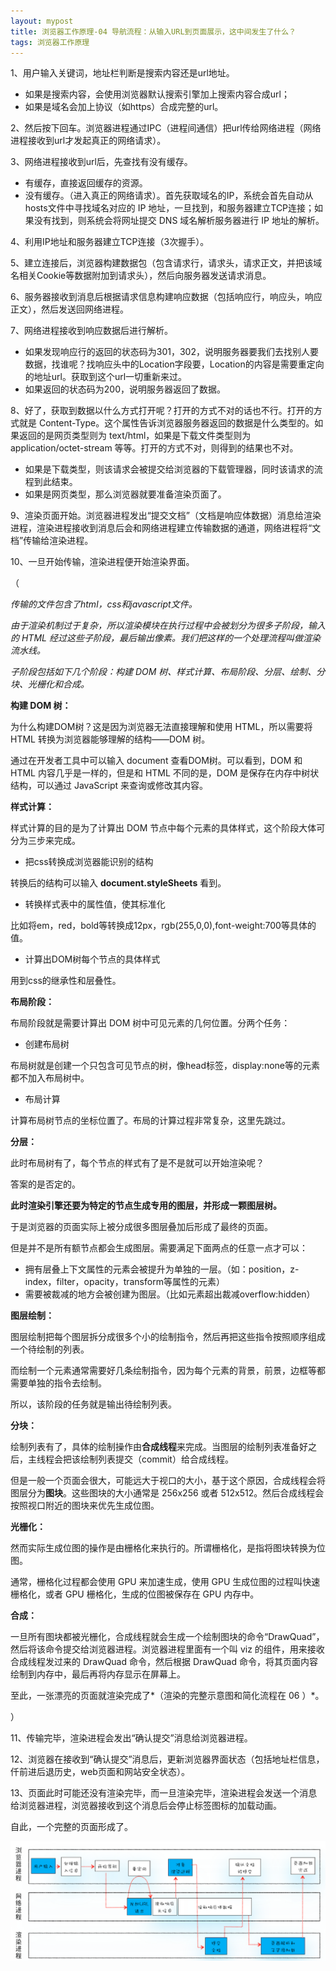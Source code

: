 ```yaml
---
layout: mypost
title: 浏览器工作原理-04 导航流程：从输入URL到页面展示，这中间发生了什么？
tags: 浏览器工作原理
---
```



1、用户输入关键词，地址栏判断是搜索内容还是url地址。

- 如果是搜索内容，会使用浏览器默认搜索引擎加上搜索内容合成url；
- 如果是域名会加上协议（如https）合成完整的url。



2、然后按下回车。浏览器进程通过IPC（进程间通信）把url传给网络进程（网络进程接收到url才发起真正的网络请求）。



3、网络进程接收到url后，先查找有没有缓存。

- 有缓存，直接返回缓存的资源。
- 没有缓存。（进入真正的网络请求）。首先获取域名的IP，系统会首先自动从hosts文件中寻找域名对应的 IP 地址，一旦找到，和服务器建立TCP连接；如果没有找到，则系统会将网址提交 DNS 域名解析服务器进行 IP 地址的解析。



4、利用IP地址和服务器建立TCP连接（3次握手）。



5、建立连接后，浏览器构建数据包（包含请求行，请求头，请求正文，并把该域名相关Cookie等数据附加到请求头），然后向服务器发送请求消息。



6、服务器接收到消息后根据请求信息构建响应数据（包括响应行，响应头，响应正文），然后发送回网络进程。



7、网络进程接收到响应数据后进行解析。

- 如果发现响应行的返回的状态码为301，302，说明服务器要我们去找别人要数据，找谁呢？找响应头中的Location字段要，Location的内容是需要重定向的地址url。获取到这个url一切重新来过。
- 如果返回的状态码为200，说明服务器返回了数据。



8、好了，获取到数据以什么方式打开呢？打开的方式不对的话也不行。打开的方式就是 Content-Type。这个属性告诉浏览器服务器返回的数据是什么类型的。如果返回的是网页类型则为 text/html，如果是下载文件类型则为 application/octet-stream 等等。打开的方式不对，则得到的结果也不对。    

- 如果是下载类型，则该请求会被提交给浏览器的下载管理器，同时该请求的流程到此结束。
- 如果是网页类型，那么浏览器就要准备渲染页面了。





9、渲染页面开始。浏览器进程发出“提交文档”（文档是响应体数据）消息给渲染进程，渲染进程接收到消息后会和网络进程建立传输数据的通道，网络进程将“文档”传输给渲染进程。



10、一旦开始传输，渲染进程便开始渲染界面。

（

*传输的文件包含了html，css和javascript文件。*

*由于渲染机制过于复杂，所以渲染模块在执行过程中会被划分为很多子阶段，输入的 HTML 经过这些子阶段，最后输出像素。我们把这样的一个处理流程叫做渲染流水线。*

*子阶段包括如下几个阶段：构建 DOM 树、样式计算、布局阶段、分层、绘制、分块、光栅化和合成。*



**构建 DOM 树：**

为什么构建DOM树？这是因为浏览器无法直接理解和使用 HTML，所以需要将 HTML 转换为浏览器能够理解的结构——DOM 树。

通过在开发者工具中可以输入 document 查看DOM树。可以看到，DOM 和 HTML 内容几乎是一样的，但是和 HTML 不同的是，DOM 是保存在内存中树状结构，可以通过 JavaScript 来查询或修改其内容。



**样式计算：**

样式计算的目的是为了计算出 DOM 节点中每个元素的具体样式，这个阶段大体可分为三步来完成。

- 把css转换成浏览器能识别的结构

转换后的结构可以输入 **document.styleSheets** 看到。

- 转换样式表中的属性值，使其标准化

比如将em，red，bold等转换成12px，rgb(255,0,0),font-weight:700等具体的值。

- 计算出DOM树每个节点的具体样式

用到css的继承性和层叠性。



**布局阶段：**

布局阶段就是需要计算出 DOM 树中可见元素的几何位置。分两个任务：

- 创建布局树

布局树就是创建一个只包含可见节点的树，像head标签，display:none等的元素都不加入布局树中。

- 布局计算

计算布局树节点的坐标位置了。布局的计算过程非常复杂，这里先跳过。





**分层：**

此时布局树有了，每个节点的样式有了是不是就可以开始渲染呢？

答案的是否定的。

**此时渲染引擎还要为特定的节点生成专用的图层，并形成一颗图层树。**

于是浏览器的页面实际上被分成很多图层叠加后形成了最终的页面。

但是并不是所有额节点都会生成图层。需要满足下面两点的任意一点才可以：

- 拥有层叠上下文属性的元素会被提升为单独的一层。（如：position，z-index，filter，opacity，transform等属性的元素）
- 需要被裁减的地方会被创建为图层。（比如元素超出裁减overflow:hidden）





**图层绘制：**

图层绘制把每个图层拆分成很多个小的绘制指令，然后再把这些指令按照顺序组成一个待绘制的列表。

而绘制一个元素通常需要好几条绘制指令，因为每个元素的背景，前景，边框等都需要单独的指令去绘制。

所以，该阶段的任务就是输出待绘制列表。



**分块：**

绘制列表有了，具体的绘制操作由**合成线程**来完成。当图层的绘制列表准备好之后，主线程会把该绘制列表提交（commit）给合成线程。

但是一般一个页面会很大，可能远大于视口的大小，基于这个原因，合成线程会将图层分为**图块**。这些图块的大小通常是 256x256 或者 512x512。然后合成线程会按照视口附近的图块来优先生成位图。



**光栅化：**

然而实际生成位图的操作是由栅格化来执行的。所谓栅格化，是指将图块转换为位图。

通常，栅格化过程都会使用 GPU 来加速生成，使用 GPU 生成位图的过程叫快速栅格化，或者 GPU 栅格化，生成的位图被保存在 GPU 内存中。



**合成：**

一旦所有图块都被光栅化，合成线程就会生成一个绘制图块的命令“DrawQuad”，然后将该命令提交给浏览器进程。浏览器进程里面有一个叫 viz 的组件，用来接收合成线程发过来的 DrawQuad 命令，然后根据 DrawQuad 命令，将其页面内容绘制到内存中，最后再将内存显示在屏幕上。



至此，一张漂亮的页面就渲染完成了*（渲染的完整示意图和简化流程在 06 ）*。

）



11、传输完毕，渲染进程会发出“确认提交”消息给浏览器进程。



12、浏览器在接收到“确认提交”消息后，更新浏览器界面状态（包括地址栏信息，仟前进后退历史，web页面和网站安全状态）。



13、页面此时可能还没有渲染完毕，而一旦渲染完毕，渲染进程会发送一个消息给浏览器进程，浏览器接收到这个消息后会停止标签图标的加载动画。



自此，一个完整的页面形成了。





![整个流程图如下](https://raw.githubusercontent.com/Daotin/pic/master/img/20190912173015.png)

